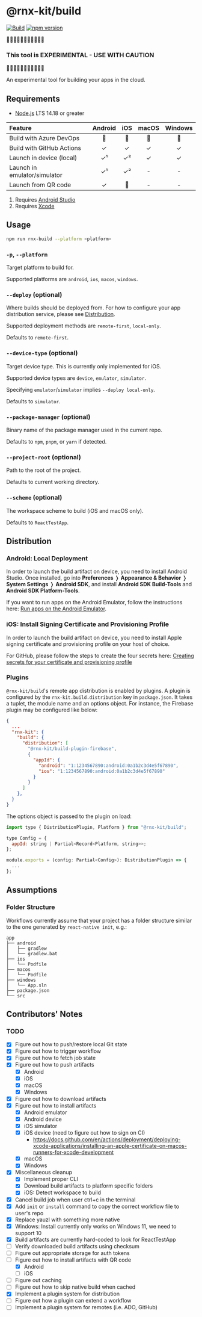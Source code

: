 # @rnx-kit/build

[![Build](https://github.com/microsoft/rnx-kit/actions/workflows/build.yml/badge.svg)](https://github.com/microsoft/rnx-kit/actions/workflows/build.yml)
[![npm version](https://img.shields.io/npm/v/@rnx-kit/build)](https://www.npmjs.com/package/@rnx-kit/build)

🚧🚧🚧🚧🚧🚧🚧🚧🚧🚧🚧

### This tool is EXPERIMENTAL - USE WITH CAUTION

🚧🚧🚧🚧🚧🚧🚧🚧🚧🚧🚧

An experimental tool for building your apps in the cloud.

## Requirements

- [Node.js](https://nodejs.org/en/download/) LTS 14.18 or greater

| Feature                      | Android | iOS | macOS | Windows |
| :--------------------------- | :-----: | :-: | :---: | :-----: |
| Build with Azure DevOps      |   🚧    | 🚧  |  🚧   |   🚧    |
| Build with GitHub Actions    |    ✓    |  ✓  |   ✓   |    ✓    |
| Launch in device (local)     |   ✓¹    | ✓²  |   ✓   |    ✓    |
| Launch in emulator/simulator |   ✓¹    | ✓²  |   -   |    -    |
| Launch from QR code          |    ✓    | 🚧  |   -   |    -    |

1. Requires [Android Studio](https://developer.android.com/studio)
2. Requires [Xcode](https://developer.apple.com/xcode/)

## Usage

```sh
npm run rnx-build --platform <platform>
```

### `-p`, `--platform`

Target platform to build for.

Supported platforms are `android`, `ios`, `macos`, `windows`.

### `--deploy` (optional)

Where builds should be deployed from. For how to configure your app distribution
service, please see [Distribution](#distribution).

Supported deployment methods are `remote-first`, `local-only`.

Defaults to `remote-first`.

### `--device-type` (optional)

Target device type. This is currently only implemented for iOS.

Supported device types are `device`, `emulator`, `simulator`.

Specifying `emulator`/`simulator` implies `--deploy local-only`.

Defaults to `simulator`.

### `--package-manager` (optional)

Binary name of the package manager used in the current repo.

Defaults to `npm`, `pnpm`, or `yarn` if detected.

### `--project-root` (optional)

Path to the root of the project.

Defaults to current working directory.

### `--scheme` (optional)

The workspace scheme to build (iOS and macOS only).

Defaults to `ReactTestApp`.

## Distribution

### Android: Local Deployment

In order to launch the build artifact on device, you need to install Android
Studio. Once installed, go into **Preferences** ❭ **Appearance & Behavior** ❭
**System Settings** ❭ **Android SDK**, and install **Android SDK Build-Tools**
and **Android SDK Platform-Tools**.

If you want to run apps on the Android Emulator, follow the instructions here:
[Run apps on the Android Emulator](https://developer.android.com/studio/run/emulator).

### iOS: Install Signing Certificate and Provisioning Profile

In order to launch the build artifact on device, you need to install Apple
signing certificate and provisioning profile on your host of choice.

For GitHub, please follow the steps to create the four secrets here:
[Creating secrets for your certificate and provisioning profile](https://docs.github.com/en/actions/deployment/deploying-xcode-applications/installing-an-apple-certificate-on-macos-runners-for-xcode-development#creating-secrets-for-your-certificate-and-provisioning-profile)

### Plugins

`@rnx-kit/build`'s remote app distribution is enabled by plugins. A plugin is
configured by the `rnx-kit.build.distribution` key in `package.json`. It takes a
tuplet, the module name and an options object. For instance, the Firebase plugin
may be configured like below:

```json
{
  ...
  "rnx-kit": {
    "build": {
      "distribution": [
        "@rnx-kit/build-plugin-firebase",
        {
          "appId": {
            "android": "1:1234567890:android:0a1b2c3d4e5f67890",
            "ios": "1:1234567890:android:0a1b2c3d4e5f67890"
          }
        }
      ]
    },
  }
}
```

The options object is passed to the plugin on load:

```js
import type { DistributionPlugin, Platform } from "@rnx-kit/build";

type Config = {
  appId: string | Partial<Record<Platform, string>>;
};

module.exports = (config: Partial<Config>): DistributionPlugin => {
  ...
};
```

## Assumptions

### Folder Structure

Workflows currently assume that your project has a folder structure similar to
the one generated by `react-native init`, e.g.:

    app
    ├── android
    │   ├── gradlew
    │   └── gradlew.bat
    ├── ios
    │   └── Podfile
    ├── macos
    │   └── Podfile
    ├── windows
    │   └── App.sln
    ├── package.json
    └── src

## Contributors' Notes

### TODO

- [x] Figure out how to push/restore local Git state
- [x] Figure out how to trigger workflow
- [x] Figure out how to fetch job state
- [x] Figure out how to push artifacts
  - [x] Android
  - [x] iOS
  - [x] macOS
  - [x] Windows
- [x] Figure out how to download artifacts
- [x] Figure out how to install artifacts
  - [x] Android emulator
  - [x] Android device
  - [x] iOS simulator
  - [x] iOS device (need to figure out how to sign on CI)
    - https://docs.github.com/en/actions/deployment/deploying-xcode-applications/installing-an-apple-certificate-on-macos-runners-for-xcode-development
  - [x] macOS
  - [x] Windows
- [x] Miscellaneous cleanup
  - [x] Implement proper CLI
  - [x] Download build artifacts to platform specific folders
  - [x] iOS: Detect workspace to build
- [x] Cancel build job when user ctrl+c in the terminal
- [x] Add `init` or `install` command to copy the correct workflow file to
      user's repo
- [x] Replace yauzl with something more native
- [x] Windows: Install currently only works on Windows 11, we need to support 10
- [x] Build artifacts are currently hard-coded to look for ReactTestApp
- [ ] Verify downloaded build artifacts using checksum
- [ ] Figure out appropriate storage for auth tokens
- [ ] Figure out how to install artifacts with QR code
  - [x] Android
  - [ ] iOS
- [ ] Figure out caching
- [ ] Figure out how to skip native build when cached
- [x] Implement a plugin system for distribution
- [ ] Figure out how a plugin can extend a workflow
- [ ] Implement a plugin system for remotes (i.e. ADO, GitHub)
